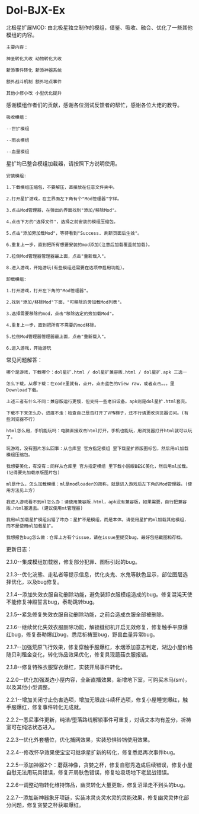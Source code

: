 # Dol-BJX-Ex
 北极星扩展MOD: 由北极星独立制作的模组，借鉴、吸收、融合、优化了一些其他模组的内容。

    主要内容：

    神圣转化大改 动物转化大改

    新添事件转化 新添神器系统

    额外战斗机制 额外地点事件

    其他小修小改 小型优化提升

感谢模组作者们的贡献，感谢各位测试反馈者的帮忙，感谢各位大佬的教导。

    吸收模组：

    --世扩模组

    --雨衣模组

    --血量模组

星扩均已整合模组加载器，请按照下方说明使用。

    安装模组: 

    1.下载模组压缩包，不要解压，直接放在任意文件夹中。

    2.打开星扩游戏，在主界面左下角有个"Mod管理器"字样。

    3.点击Mod管理器，在弹出的界面找到"添加/移除Mod"。

    4.点击下方的"选择文件"，选择之前安装的模组压缩包。

    5.点击"添加旁加载Mod"，等待看到"Success. 刷新页面后生效"。

    6.重复上一步，直到把所有想要安装的mod添加(注意后加载覆盖前加载)。

    7.拉倒Mod管理器管理器最上面，点击"重新载入"。

    8.进入游戏，开始游玩(有些模组还需要在选项中启用功能)。

    卸载模组: 

    1.打开游戏，打开左下角的"Mod管理器"。

    2.找到"添加/移除Mod"下面，"可移除的旁加载Mod列表"。

    3.选择需要移除的mod，点击"移除选定的旁加载Mod"。

    4.重复上一步，直到把所有不需要的mod移除。

    5.拉倒Mod管理器管理器最上面，点击"重新载入"。

    6.进入游戏，开始游玩
    
常见问题解答：

    哪个是游戏，下载哪个：dol星扩.html / dol星扩兼容版.html / dol星扩.apk 三选一
    
    怎么下载，从哪下载：在code里就有，点开，点击蓝色的View raw，或者点击。。。里Download下载。
    
    上述三者有什么不同：兼容版运行更慢，但支持一些老旧设备。apk则是dol星扩.html套壳。
    
    下载不下来怎么办，进度不走：检查自己是否打开了VPN梯子，还不行请更改浏览器访问。(有些浏览器不行)
    
    html怎么用，手机能玩吗：电脑直接双击html打开，手机也能玩，用浏览器打开html就可以玩了。
    
    玩游戏，没有图片怎么回事：从仓库里 官方指定模组 里下载星扩原版图标包，然后用ml加载模组压缩包。
    
    我想要美化，有没有：同样从仓库里 官方指定模组 里下载小圆眼BESC美化，然后用ml加载。(记得要先加载原版图片包)
    
    ml是什么，怎么加载模组：ml是modloader的简称，就是进入游戏后左下角的Mod管理器。(使用方法见上方)
    
    我进入游戏看不到ml怎么办：请使用兼容版.html，apk没有兼容版，如果需要，自行把兼容版.html塞进去。(建议使用mt管理器)
    
    我用ml加载星扩模组出错了咋办：星扩不是模组，而是本体。请使用星扩的ml加载其他模组，而不是使用ml加载星扩。
    
    我想报告bug怎么做：仓库上方有个issue，请在issue里提交bug，最好包括截图和存档。

更新日志：

2.1.0--集成模组加载器，修复部分犯罪、图标引起的bug。

2.1.3--优化浣熊、走私者等提示信息，优化炎鬼、水鬼等肤色显示，部位图层选择优化，以及bug修复。

2.1.4--添加失效衣服自动删除功能，避免装卸衣服模组造成的bug。修复混沌天使不能修复神殿誓言bug，泰勒跳转bug。

2.1.5--紧急修复失效衣服自动删除功能，之前会造成衣服全部被删除。

2.1.6--继续优化失效衣服删除功能，解锁缝纫机开启无效修复，修复触手平原爆红bug，修复泰勒爆红bug，悉尼祈祷室bug，野兽血量异常bug。

2.1.7--加强荒原飞行效果，修复穿触手服爆红，水烟添加意志判定，湖边小屋价格随贝利租金变化，转化饰品效果优化，修复具现蘑菇衣服报错。

2.1.8--修复特殊衣服穿衣爆红，实装开局事件转化。

2.2.0--优化加强湖边小屋内容，全新直播效果，新增地下室，可购买木马(sm)，以及其他小型调整。

2.2.1--增加关闭寸止伤害选项，增加无限战斗续杯选项，修复小屋睡觉爆红，触手服爆红，修复事件转化无成就。

2.2.2--悉尼事件更新，纯洁/堕落路线解锁事件可重复，对话文本均有差分，祈祷室可在纯洁状态进入。

2.2.3--优化外套槽位，优化捕网效果，实装恐惧铃铛使用效果。

2.2.4--修改怀孕效果使宝宝可继承星扩新的转化，修复悉尼再次事件bug。

2.2.5--添加神器2个：蘑菇神像，贪婪之杯，修复自慰秀造成后续错误，修复小屋自慰无法用玩具错误，修复开局肤色错误，修复垃圾场地下老鼠战错误。

2.2.6--调整动物转化维持饰品，幽灵转化大量更新，修复沼泽走不到头的bug。

2.2.7--添加新神器象牙项链，实装冰灵炎灵水灵的灵能效果，修复幽灵灵体化部分问题，修复贪婪之杯获取爆红。